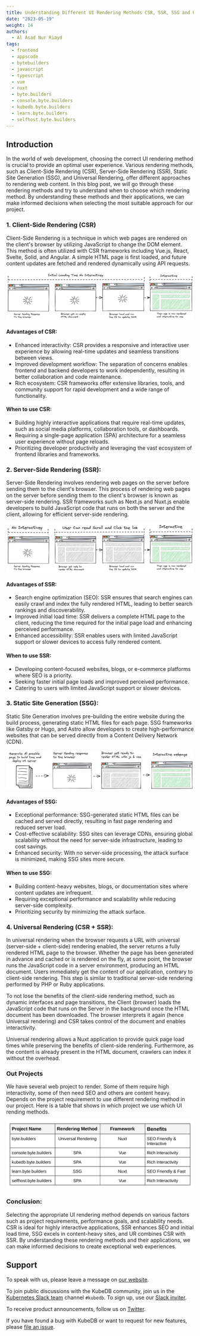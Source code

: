 ```yaml
---
title: Understanding Different UI Rendering Methods CSR, SSR, SSG and UR
date: "2023-05-19"
weight: 14
authors:
  - Al Asad Nur Riayd
tags:
  - frontend
  - appscode
  - bytebuilders
  - javascript
  - typescript
  - vue
  - nuxt
  - byte.builders
  - console.byte.builders
  - kubedb.byte.builders
  - learn.byte.builders
  - selfhost.byte.builders
---
```


## Introduction

In the world of web development, choosing the correct UI rendering method is crucial to provide an optimal user experience. Various rendering methods, such as Client-Side Rendering (CSR), Server-Side Rendering (SSR), Static Site Generation (SSG), and Universal Rendering, offer different approaches to rendering web content. In this blog post, we will go through these rendering methods and try to understand when to choose which rendering method. By understanding these methods and their applications, we can make informed decisions when selecting the most suitable approach for our project.

### 1. Client-Side Rendering (CSR)

Client-Side Rendering is a technique in which web pages are rendered on the client's browser by utilizing JavaScript to change the DOM element. This method is often utilized with CSR frameworks including Vue.js, React, Svelte, Solid, and Angular. A simple HTML page is first loaded, and future content updates are fetched and rendered dynamically using API requests.

![CSR](CSR.png)

#### Advantages of CSR:

- Enhanced interactivity: CSR provides a responsive and interactive user
  experience by allowing real-time updates and seamless transitions between views.
- Improved development workflow: The separation of concerns enables frontend and backend developers to work independently, resulting in better collaboration and code maintenance.
- Rich ecosystem: CSR frameworks offer extensive libraries, tools, and community support for rapid development and a wide range of functionality.

#### When to use CSR:

- Building highly interactive applications that require real-time updates, such as social media platforms, collaboration tools, or dashboards.
- Requiring a single-page application (SPA) architecture for a seamless user experience without page reloads.
- Prioritizing developer productivity and leveraging the vast ecosystem of frontend libraries and frameworks.

### 2. Server-Side Rendering (SSR):

Server-Side Rendering involves rendering web pages on the server before sending them to the client's browser. This process of rendering web pages on the server before sending them to the client's browser is known as server-side rendering. SSR frameworks such as Next.js and Nuxt.js enable developers to build JavaScript code that runs on both the server and the client, allowing for efficient server-side rendering.

![SSR](SSR.png)

#### Advantages of SSR:

- Search engine optimization (SEO): SSR ensures that search engines can easily crawl and index the fully rendered HTML, leading to better search rankings and discoverability.
- Improved initial load time: SSR delivers a complete HTML page to the client, reducing the time required for the initial page load and enhancing perceived performance.
- Enhanced accessibility: SSR enables users with limited JavaScript support or slower devices to access fully rendered content.

#### When to use SSR:

- Developing content-focused websites, blogs, or e-commerce platforms where SEO is a priority.
- Seeking faster initial page loads and improved perceived performance.
- Catering to users with limited JavaScript support or slower devices.

### 3. Static Site Generation (SSG):

Static Site Generation involves pre-building the entire website during the build process, generating static HTML files for each page. SSG frameworks like Gatsby or Hugo, and Astro allow developers to create high-performance websites that can be served directly from a Content Delivery Network (CDN).

![SSG](SSG.png)

#### Advantages of SSG:

- Exceptional performance: SSG-generated static HTML files can be cached and served directly, resulting in fast page rendering and reduced server load.
- Cost-effective scalability: SSG sites can leverage CDNs, ensuring global scalability without the need for server-side infrastructure, leading to cost savings.
- Enhanced security: With no server-side processing, the attack surface is minimized, making SSG sites more secure.

#### When to use SSG:

- Building content-heavy websites, blogs, or documentation sites where content updates are infrequent.
- Requiring exceptional performance and scalability while reducing server-side complexity.
- Prioritizing security by minimizing the attack surface.

### 4. Universal Rendering (CSR + SSR):

In universal rendering when the browser requests a URL with universal (server-side + client-side) rendering enabled, the server returns a fully rendered HTML page to the browser. Whether the page has been generated in advance and cached or is rendered on the fly, at some point, the browser runs the JavaScript code in a server environment, producing an HTML document. Users immediately get the content of our application, contrary to client-side rendering. This step is similar to traditional server-side rendering performed by PHP or Ruby applications.

To not lose the benefits of the client-side rendering method, such as dynamic interfaces and page transitions, the Client (browser) loads the JavaScript code that runs on the Server in the background once the HTML document has been downloaded. The browser interprets it again (hence Universal rendering) and CSR takes control of the document and enables interactivity.

Universal rendering allows a Nuxt application to provide quick page load times while preserving the benefits of client-side rendering. Furthermore, as the content is already present in the HTML document, crawlers can index it without the overhead.

### Out Projects

We have several web project to render. Some of them require high interactivity, some of then need SEO and others are content heavy. Depends on the project requirement to use different rendering method in our project. Here is a table that shows in which project we use which UI rending methods.

![table](table.png)

### Conclusion:

Selecting the appropriate UI rendering method depends on various factors such as project requirements, performance goals, and scalability needs. CSR is ideal for highly interactive applications, SSR enhances SEO and initial load time, SSG excels in content-heavy sites, and UR combines CSR with SSR. By understanding these rendering methods and their applications, we can make informed decisions to create exceptional web experiences.

## Support

To speak with us, please leave a message on [our website](https://appscode.com/contact/).

To join public discussions with the KubeDB community, join us in the [Kubernetes Slack team](https://kubernetes.slack.com/messages/C8149MREV/) channel `#kubedb`. To sign up, use our [Slack inviter](http://slack.kubernetes.io/).

To receive product announcements, follow us on [Twitter](https://twitter.com/KubeDB).

If you have found a bug with KubeDB or want to request for new features, please [file an issue](https://github.com/kubedb/project/issues/new).

